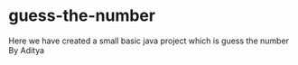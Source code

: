# guess-the-number
Here we have created a small basic java project which is guess the number
By Aditya
